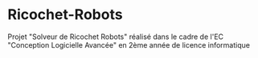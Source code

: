 # Ricochet-Robots
Projet "Solveur de Ricochet Robots" réalisé dans le cadre de l'EC "Conception Logicielle Avancée" en 2ème année de licence informatique 
